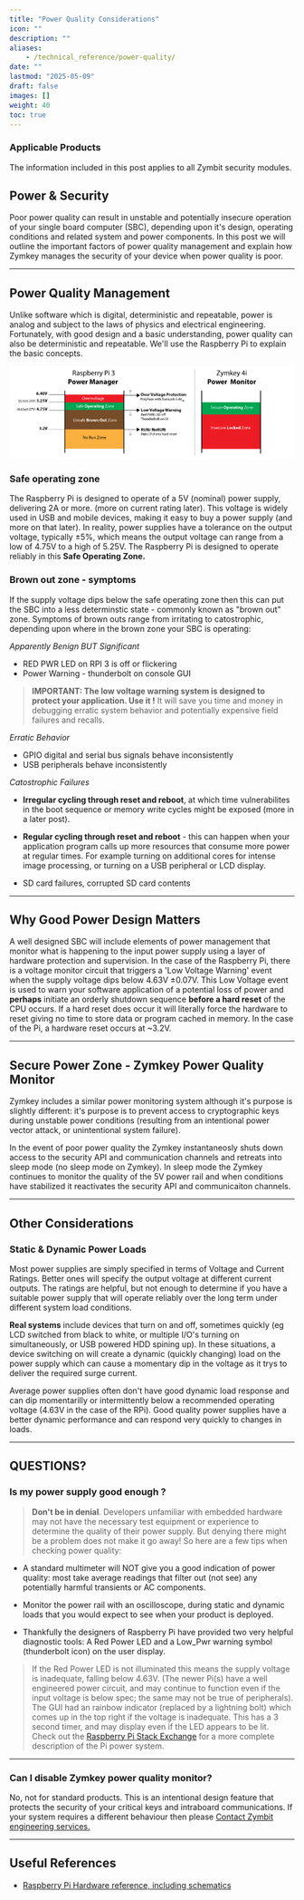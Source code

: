 ```yaml
---
title: "Power Quality Considerations"
icon: ""
description: ""
aliases:
    - /technical_reference/power-quality/
date: ""
lastmod: "2025-05-09"
draft: false
images: []
weight: 40
toc: true
---
```


### Applicable Products
The information included in this post applies to all Zymbit security modules.

## Power & Security
Poor power quality can result in unstable and potentially insecure operation of your single board computer (SBC), depending upon it's design, operating conditions and related system and power components. In this post we will outline the important factors of power quality management and explain how Zymkey manages the security of your device when power quality is poor.

----------
## Power Quality Management

Unlike software which is digital, deterministic and repeatable, power is analog and subject to the laws of physics and electrical engineering. Fortunately, with good design and a basic understanding, power quality can also be deterministic and repeatable. We'll use the Raspberry Pi to explain the basic concepts.

![power-graphic](power-graphic.png)

### Safe operating zone

The Raspberry Pi is designed to operate of a 5V (nominal) power supply, delivering 2A or more. (more on current rating later). This voltage is widely used in USB and mobile devices, making it easy to buy a power supply (and more on that later).  In reality, power supplies have a tolerance on the output voltage, typically ±5%, which means the output voltage can range from a low of 4.75V to a high of 5.25V.  The Raspberry Pi is designed to operate reliably in this **Safe Operating Zone.**


### Brown out zone - symptoms
If the supply voltage dips below the safe operating zone then this can put the SBC into a less determinstic state - commonly known as "brown out" zone. Symptoms of brown outs range from irritating to catostrophic, depending upon where in the brown zone your SBC is operating:

_Apparently Benign BUT Significant_
* RED PWR LED on RPI 3 is off or flickering
* Power Warning - thunderbolt on console GUI
> **IMPORTANT:  The low voltage warning system is designed to protect your application. Use it !**
It will save you time and money in debugging erratic system behavior and potentially expensive field failures and recalls.

_Erratic Behavior_
* GPIO digital and serial bus signals behave inconsistently
* USB peripherals behave inconsistently


_Catostrophic Failures_
* **Irregular cycling through reset and reboot**, at which time vulnerabilites in the boot sequence or memory write cycles might be exposed (more in a later post).

* **Regular cycling through reset and reboot** - this can happen when your application program calls up more resources that consume more power at regular times. For example turning on additional cores for intense image processing, or turning on a USB peripheral or LCD display.

* SD card failures, corrupted SD card contents

----------


## Why Good Power Design Matters
A well designed SBC will include elements of power management that monitor what is happening to the input power supply using a layer of hardware protection and supervision.  In the case of the Raspberry Pi, there is a voltage monitor circuit that triggers a 'Low Voltage Warning' event when the supply voltage dips below 4.63V ±0.07V. This Low Voltage event is used to warn your software application of a potential loss of power  and **perhaps** initiate an orderly shutdown sequence **before a hard reset** of the CPU occurs. If a hard reset does occur it will  literally force the hardware to reset giving no time to store data or program cached in memory. In the case of the Pi, a hardware reset occurs at ~3.2V.

----------
## Secure Power Zone - Zymkey Power Quality Monitor
Zymkey includes a similar power monitoring system although it's purpose is slightly different: it's purpose is to prevent access to cryptographic keys during unstable power conditions (resulting from an intentional power vector attack, or unintentional system failure).

In the event of poor power quality the Zymkey instantaneosly shuts down access to the security API and communication channels and retreats into sleep mode (no sleep mode on Zymkey). In sleep mode the Zymkey continues to monitor the quality of the 5V power rail and when conditions have stabilized it reactivates the security API and communicaiton channels.

----------
## Other Considerations

### Static & Dynamic Power Loads
Most power supplies are simply specified in terms of  Voltage and Current Ratings. Better ones will specify the output voltage at different current outputs. The ratings are helpful, but not enough to determine if you have a suitable power supply that will operate reliably over the long term under different system load conditions.

**Real systems** include devices that turn on and off, sometimes quickly (eg LCD switched from black to white, or multiple I/O's turning on simultaneously, or USB powered HDD spining up). In these situations, a device switching on will create a dynamic (quickly changing) load on the power supply which can cause a momentary dip in the voltage as it trys to deliver the required surge current.

Average power supplies often don't have good dynamic load response and can dip momentarilly or intermittently below a recommended operating voltage (4.63V in the case of the RPi). Good quality power supplies have a better dynamic performance and can respond very quickly to changes in loads.

----------
## QUESTIONS?

### Is my power supply good enough ?

> **Don't be in denial**.  Developers unfamiliar with embedded hardware may not have the necessary test equipment or experience to determine the quality of their power supply. But denying there might be a problem does not make it go away! So here are a few tips when checking power quality:

* A standard multimeter will NOT give you a good indication of power quality: most take average readings that filter out (not see) any potentially harmful transients or AC components.

* Monitor the power rail with an oscilloscope, during static and dynamic loads that you would expect to see when your product is deployed.

* Thankfully the designers of Raspberry Pi have provided two very helpful diagnostic tools: A Red Power LED and a Low_Pwr warning symbol (thunderbolt icon) on the user display.


>If the Red Power LED is not illuminated this means the supply voltage is inadequate, falling below 4.63V. (The newer Pi(s) have a well engineered power circuit, and may continue to function even if the input voltage is below spec; the same may not be true of peripherals). The GUI had an rainbow indicator (replaced by a lightning bolt) which comes up in the top right if the voltage is inadequate. This has a 3 second timer, and may display even if the LED appears to be lit.
Check out the [Raspberry Pi Stack Exchange](https://raspberrypi.stackexchange.com/questions/51615/raspberry-pi-power-limitations/51616#51616) for a more complete description of the Pi power system.

----------
### Can I disable Zymkey power quality monitor?

No, not for standard products. This is an intentional design feature that protects the security of your critical keys and intraboard communications. If your system requires a different behaviour then please [Contact Zymbit engineering services.](https://www.zymbit.com/contact-us/)

----------

## Useful References

* [Raspberry Pi Hardware reference, including schematics](https://www.raspberrypi.com/documentation/computers/raspberry-pi.html)
